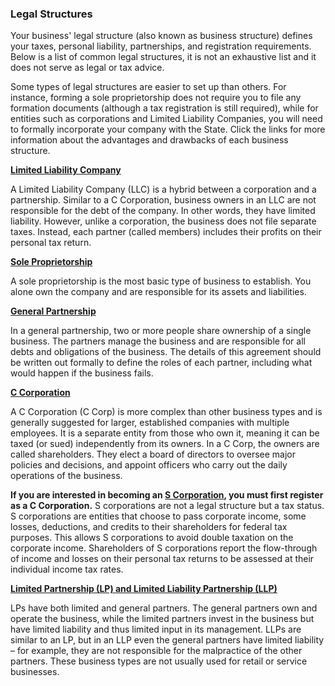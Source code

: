 ### Legal Structures

Your business' legal structure (also known as business structure) defines your taxes, personal liability, partnerships, and registration requirements. Below is a list of common legal structures, it is not an exhaustive list and it does not serve as legal or tax advice.

Some types of legal structures are easier to set up than others. For instance, forming a sole proprietorship does not require you to file any formation documents (although a tax registration is still required), while for entities such as corporations and Limited Liability Companies, you will need to formally incorporate your company with the State. Click the links for more information about the advantages and drawbacks of each business structure.

**[Limited Liability Company](https://business.nj.gov/pages/limited-liability-company-llc)**

A Limited Liability Company (LLC) is a hybrid between a corporation and a partnership. Similar to a C Corporation, business owners in an LLC are not responsible for the debt of the company. In other words, they have limited liability. However, unlike a corporation, the business does not file separate taxes. Instead, each partner (called members) includes their profits on their personal tax return.

**[Sole Proprietorship](https://business.nj.gov/pages/sole-proprietorship)**

A sole proprietorship is the most basic type of business to establish. You alone own the company and are responsible for its assets and liabilities.

**[General Partnership](https://business.nj.gov/pages/general-partnership)**

In a general partnership, two or more people share ownership of a single business. The partners manage the business and are responsible for all debts and obligations of the business. The details of this agreement should be written out formally to define the roles of each partner, including what would happen if the business fails.‍

**[C Corporation](https://business.nj.gov/pages/c-corporation-c-corp)**

A C Corporation (C Corp) is more complex than other business types and is generally suggested for larger, established companies with multiple employees. It is a separate entity from those who own it, meaning it can be taxed (or sued) independently from its owners. In a C Corp, the owners are called shareholders. They elect a board of directors to oversee major policies and decisions, and appoint officers who carry out the daily operations of the business.‍

**If you are interested in becoming an [S Corporation](https://business.nj.gov/pages/s-corporation-s-corp), you must first register as a C Corporation.** S corporations are not a legal structure but a tax status. S corporations are entities that choose to pass corporate income, some losses, deductions, and credits to their shareholders for federal tax purposes. This allows S corporations to avoid double taxation on the corporate income. Shareholders of S corporations report the flow-through of income and losses on their personal tax returns to be assessed at their individual income tax rates.

**[Limited Partnership (LP) and Limited Liability Partnership (LLP)](https://business.nj.gov/pages/llp-lp)**

LPs have both limited and general partners. The general partners own and operate the business, while the limited partners invest in the business but have limited liability and thus limited input in its management. LLPs are similar to an LP, but in an LLP even the general partners have limited liability – for example, they are not responsible for the malpractice of the other partners. These business types are not usually used for retail or service businesses. ‍
